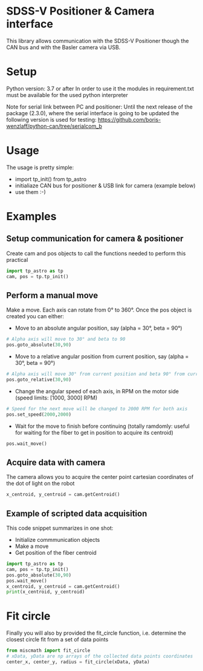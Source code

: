 ﻿# SDSS-V Positioner & Camera interface

This library allows communication with the SDSS-V Positioner though the CAN bus and with the Basler camera via USB.

# Setup

Python version: 3.7 or after
In order to use it the modules in requirement.txt must be available for the used python interpreter

Note for serial link between PC and positioner:
Until the next release of the package (2.3.0), where the serial interface is going to be updated the following version is used for testing:
https://github.com/boris-wenzlaff/python-can/tree/serialcom_b

# Usage

The usage is pretty simple:
* import tp_init() from tp_astro
* initialiaze CAN bus for positioner & USB link for camera (example below)
* use them :-)

<!--- ## Setup a can interface

To set up an interface, simply use the bus.can.interface with proper options.
for an ixxat device use:
```python
bus = can.interface.Bus(bustype='ixxat', channel=0, bitrate=1000000)
```
for a serial device with the usbcan adapter use:
```python
bus = can.interface.Bus('COM3', bustype='slcan', ttyBaudrate=921600, bitrate=1000000)
```
-->

<!---  ## Setup a positioner

Simply declare a positioner with the bus created earlier and the CAN ID.
```python
my_positioner = positioner.Positioner(bus, 4)
```
> The ID 0 can be used for broadcast commands.
-->
# Examples

## Setup communication for camera & positioner

Create cam and pos objects to call the functions needed to perform this practical
```python
import tp_astro as tp
cam, pos = tp.tp_init()
```

## Perform a manual move
Make a move.
Each axis can rotate from 0° to 360°. Once the pos object is created you can either:

* Move to an absolute angular position, say (alpha = 30°, beta = 90°)
```python
# Alpha axis will move to 30° and beta to 90
pos.goto_absolute(30,90)
```
* Move to a relative angular position from current position, say (alpha = 30°, beta = 90°)
```python
# Alpha axis will move 30° from current position and beta 90° from current pos
pos.goto_relative(30,90)
```
* Change the angular speed of each axis, in RPM on the motor side (speed limits: [1000, 3000] RPM)
```python
# Speed for the next move will be changed to 2000 RPM for both axis
pos.set_speed(2000,2000)
```
* Wait for the move to finish before continuing (totally ramdomly: useful for waiting for the fiber to get in position to acquire its centroid)
```python
pos.wait_move()
```

## Acquire data with camera

The camera allows you to acquire the center point cartesian coordinates of the dot of light on the robot 

```python
x_centroid, y_centroid = cam.getCentroid()
```

## Example of scripted data acquisition

This code snippet summarizes in one shot:
* Initialize commmunication  objects
* Make a move
* Get position of the fiber centroid
```python
import tp_astro as tp
cam, pos = tp.tp_init()
pos.goto_absolute(30,90)
pos.wait_move()
x_centroid, y_centroid = cam.getCentroid()
print(x_centroid, y_centroid)
```

# Fit circle 

Finally you will also by provided the fit_circle function, i.e. determine the closest circle fit from a set of data points

```python
from miscmath import fit_circle
# xData, yData are np arrays of the collected data points coordinates
center_x, center_y, radius = fit_circle(xData, yData)
```

<!--- 
## Perform a firmware upgrade
The following commands will perform a firmware upgrade on the device with ID 4 on an ixxat bus.
```python
import can
import positioner
canbus = can.interface.Bus(bustype='ixxat', channel=0, bitrate=1000000)
pos4 = positioner.Positioner(canbus, 4)
# get firmware version to make sure we are in bootloader
pos4.get_fw_version()
# make sure version is xx.80.zz
pos4.firmware_upgrade(r'sdssv_v2.bin')
# aditionnal checks can be done with status to make sure the new image was loaded and checksum was ok
```


## Send a trajectory
Send a trajectory and initiate move
```python
import can
import positioner
canbus = can.interface.Bus(bustype='ixxat', channel=0, bitrate=1000000)
pos4 = positioner.Positioner(canbus, 4)
# get firmware version to make sure we are main firmware
# make sure version is xx.02.zz
pos4.get_fw_version()
# init the datums otherwise positioner will refuse to move, LEDs will blink alternatively after init is done
pos4.initialize_datums()
# sets the trajectories (list of tupplies (degree, time [s])
alpha_traj = [(60, 5), (60, 10), (120, 20), (120, 30), (0, 45)]
beta_traj = [(0, 5), (60, 10), (60, 20), (120, 30), (0, 45)]
# send the trajectories
pos4.send_trajectory(alpha_traj, beta_traj)
# initiate the move
pos4.start_trajectory()
``` 
-->